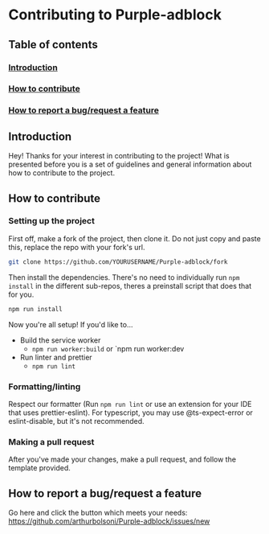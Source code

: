 # Contributing to Purple-adblock

## Table of contents

### [Introduction](#introduction)

### [How to contribute](#how-to-contribute)

### [How to report a bug/request a feature](#how-to-report-a-bugrequest-a-feature)

## Introduction

Hey! Thanks for your interest in contributing to the project! What is presented before you is a set of guidelines and general information about how to contribute to the project.

## How to contribute

### Setting up the project

First off, make a fork of the project, then clone it. Do not just copy and paste this, replace the repo with your fork's url.

```bash
git clone https://github.com/YOURUSERNAME/Purple-adblock/fork
```

Then install the dependencies. There's no need to individually run `npm install` in the different sub-repos, theres a preinstall script that does that for you.

```bash
npm run install
```

Now you're all setup! If you'd like to...

- Build the service worker
  - `npm run worker:build` or `npm run worker:dev
- Run linter and prettier
  - `npm run lint`

### Formatting/linting

Respect our formatter (Run `npm run lint` or use an extension for your IDE that uses prettier-eslint). For typescript, you may use @ts-expect-error or eslint-disable, but it's not recommended.

### Making a pull request

After you've made your changes, make a pull request, and follow the template provided.

## How to report a bug/request a feature

Go here and click the button which meets your needs: <https://github.com/arthurbolsoni/Purple-adblock/issues/new>
